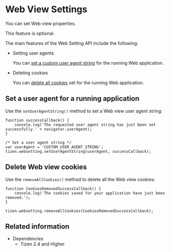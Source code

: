 # Web View Settings

You can set Web view properties.

This feature is optional.

The main features of the Web Setting API include the following:

- Setting user agents

  You can [set a custom user agent string](#set-a-user-agent-for-a-running-application) for the running Web application.

- Deleting cookies

  You can [delete all cookies](#delete-web-view-cookies) set for the running Web application.

## Set a user agent for a running application

Use the `setUserAgentString()` method to set a Web view user agent string:

```
function successCallback() {
    console.log('The requested user agent string has just been set successfully.' + navigator.userAgent);
}

/* Set a user agent string */
var userAgent = 'CUSTOM_USER_AGENT_STRING';
tizen.websetting.setUserAgentString(userAgent, successCallback);
```

## Delete Web view cookies

Use the `removeAllCookies()` method to delete all the Web view cookies:

```
function CookiesRemovedSuccessCallback() {
    console.log('The cookies saved for your application have just been removed.');
}

tizen.websetting.removeAllCookies(CookiesRemovedSuccessCallback);
```

## Related information
* Dependencies
  - Tizen 2.4 and Higher
